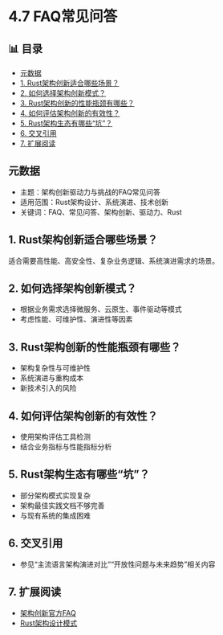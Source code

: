 ﻿# 4.7 FAQ常见问答


## 📊 目录

- [元数据](#元数据)
- [1. Rust架构创新适合哪些场景？](#1-rust架构创新适合哪些场景)
- [2. 如何选择架构创新模式？](#2-如何选择架构创新模式)
- [3. Rust架构创新的性能瓶颈有哪些？](#3-rust架构创新的性能瓶颈有哪些)
- [4. 如何评估架构创新的有效性？](#4-如何评估架构创新的有效性)
- [5. Rust架构生态有哪些“坑”？](#5-rust架构生态有哪些坑)
- [6. 交叉引用](#6-交叉引用)
- [7. 扩展阅读](#7-扩展阅读)


## 元数据

- 主题：架构创新驱动力与挑战的FAQ常见问答
- 适用范围：Rust架构设计、系统演进、技术创新
- 关键词：FAQ、常见问答、架构创新、驱动力、Rust

## 1. Rust架构创新适合哪些场景？

适合需要高性能、高安全性、复杂业务逻辑、系统演进需求的场景。

## 2. 如何选择架构创新模式？

- 根据业务需求选择微服务、云原生、事件驱动等模式
- 考虑性能、可维护性、演进性等因素

## 3. Rust架构创新的性能瓶颈有哪些？

- 架构复杂性与可维护性
- 系统演进与重构成本
- 新技术引入的风险

## 4. 如何评估架构创新的有效性？

- 使用架构评估工具检测
- 结合业务指标与性能指标分析

## 5. Rust架构生态有哪些“坑”？

- 部分架构模式实现复杂
- 架构最佳实践文档不够完善
- 与现有系统的集成困难

## 6. 交叉引用

- 参见“主流语言架构演进对比”“开放性问题与未来趋势”相关内容

## 7. 扩展阅读

- [架构创新官方FAQ](https://martinfowler.com/articles/patterns-of-distributed-systems/)
- [Rust架构设计模式](https://github.com/rust-lang/awesome-rust)
